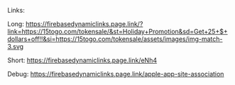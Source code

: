 Links: 

Long:
https://firebasedynamiclinks.page.link/?link=https://15togo.com/tokensale/&st=Holiday+Promotion&sd=Get+25+$+dollars+off!!&si=https://15togo.com/tokensale/assets/images/img-match-3.svg

Short: https://firebasedynamiclinks.page.link/eNh4

Debug: https://firebasedynamiclinks.page.link/apple-app-site-association
